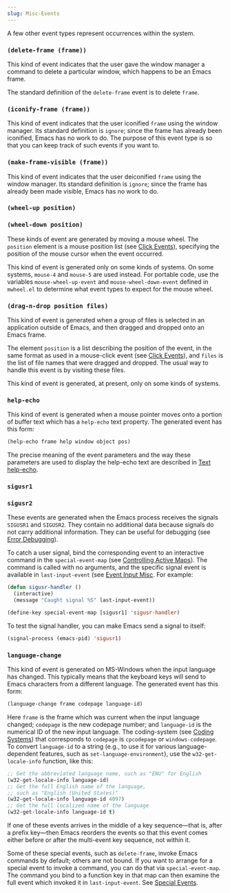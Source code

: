```yaml
---
slug: Misc-Events
---
```


A few other event types represent occurrences within the system.

### `(delete-frame (frame))`

This kind of event indicates that the user gave the window manager a command to delete a particular window, which happens to be an Emacs frame.

The standard definition of the `delete-frame` event is to delete `frame`.

### `(iconify-frame (frame))`

This kind of event indicates that the user iconified `frame` using the window manager. Its standard definition is `ignore`; since the frame has already been iconified, Emacs has no work to do. The purpose of this event type is so that you can keep track of such events if you want to.

### `(make-frame-visible (frame))`

This kind of event indicates that the user deiconified `frame` using the window manager. Its standard definition is `ignore`; since the frame has already been made visible, Emacs has no work to do.

### `(wheel-up position)`

### `(wheel-down position)`

These kinds of event are generated by moving a mouse wheel. The `position` element is a mouse position list (see [Click Events](/docs/elisp/Click-Events)), specifying the position of the mouse cursor when the event occurred.

This kind of event is generated only on some kinds of systems. On some systems, `mouse-4` and `mouse-5` are used instead. For portable code, use the variables `mouse-wheel-up-event` and `mouse-wheel-down-event` defined in `mwheel.el` to determine what event types to expect for the mouse wheel.

### `(drag-n-drop position files)`

This kind of event is generated when a group of files is selected in an application outside of Emacs, and then dragged and dropped onto an Emacs frame.

The element `position` is a list describing the position of the event, in the same format as used in a mouse-click event (see [Click Events](/docs/elisp/Click-Events)), and `files` is the list of file names that were dragged and dropped. The usual way to handle this event is by visiting these files.

This kind of event is generated, at present, only on some kinds of systems.

### `help-echo`

This kind of event is generated when a mouse pointer moves onto a portion of buffer text which has a `help-echo` text property. The generated event has this form:

```lisp
(help-echo frame help window object pos)
```

The precise meaning of the event parameters and the way these parameters are used to display the help-echo text are described in [Text help-echo](/docs/elisp/Text-help_002decho).

### `sigusr1`

### `sigusr2`

These events are generated when the Emacs process receives the signals `SIGUSR1` and `SIGUSR2`. They contain no additional data because signals do not carry additional information. They can be useful for debugging (see [Error Debugging](/docs/elisp/Error-Debugging)).

To catch a user signal, bind the corresponding event to an interactive command in the `special-event-map` (see [Controlling Active Maps](/docs/elisp/Controlling-Active-Maps)). The command is called with no arguments, and the specific signal event is available in `last-input-event` (see [Event Input Misc](/docs/elisp/Event-Input-Misc). For example:

```lisp
(defun sigusr-handler ()
  (interactive)
  (message "Caught signal %S" last-input-event))

(define-key special-event-map [sigusr1] 'sigusr-handler)
```

To test the signal handler, you can make Emacs send a signal to itself:

```lisp
(signal-process (emacs-pid) 'sigusr1)
```

### `language-change`

This kind of event is generated on MS-Windows when the input language has changed. This typically means that the keyboard keys will send to Emacs characters from a different language. The generated event has this form:

```lisp
(language-change frame codepage language-id)
```

Here `frame` is the frame which was current when the input language changed; `codepage` is the new codepage number; and `language-id` is the numerical ID of the new input language. The coding-system (see [Coding Systems](/docs/elisp/Coding-Systems)) that corresponds to `codepage` is `cpcodepage` or `windows-codepage`. To convert `language-id` to a string (e.g., to use it for various language-dependent features, such as `set-language-environment`), use the `w32-get-locale-info` function, like this:

```lisp
;; Get the abbreviated language name, such as "ENU" for English
(w32-get-locale-info language-id)
;; Get the full English name of the language,
;; such as "English (United States)"
(w32-get-locale-info language-id 4097)
;; Get the full localized name of the language
(w32-get-locale-info language-id t)
```

If one of these events arrives in the middle of a key sequence—that is, after a prefix key—then Emacs reorders the events so that this event comes either before or after the multi-event key sequence, not within it.

Some of these special events, such as `delete-frame`, invoke Emacs commands by default; others are not bound. If you want to arrange for a special event to invoke a command, you can do that via `special-event-map`. The command you bind to a function key in that map can then examine the full event which invoked it in `last-input-event`. See [Special Events](/docs/elisp/Special-Events).
